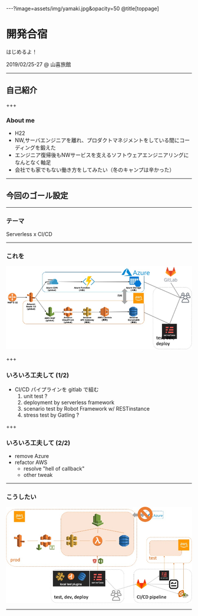 ---?image=assets/img/yamaki.jpg&opacity=50
@title[toppage]

# 開発合宿
はじめるよ！

2019/02/25-27 @ 山喜旅館

---

## 自己紹介

+++

### About me
- H22
- NW,サーバエンジニアを離れ、プロダクトマネジメントをしている間にコーディングを鍛えた
- エンジニア復帰後もNWサービスを支えるソフトウェアエンジニアリングになんとなく軸足
- 会社でも家でもない働き方をしてみたい（冬のキャンプは辛かった）

---

## 今回のゴール設定

---

### テーマ
Serverless x CI/CD

---

### これを

![current](assets/img/sls_arch_current.jpg)

+++

### いろいろ工夫して (1/2)
- CI/CD パイプラインを gitlab で組む
  1. unit test ?
  2. deployment by serverless framework
  3. scenario test by Robot Framework w/ RESTinstance
  4. stress test by Gatling ?

+++

### いろいろ工夫して (2/2)
- remove Azure
- refactor AWS
  - resolve "hell of callback"
  - other tweak

---

### こうしたい

![goal](assets/img/sls_arch_goal.jpg)

---

